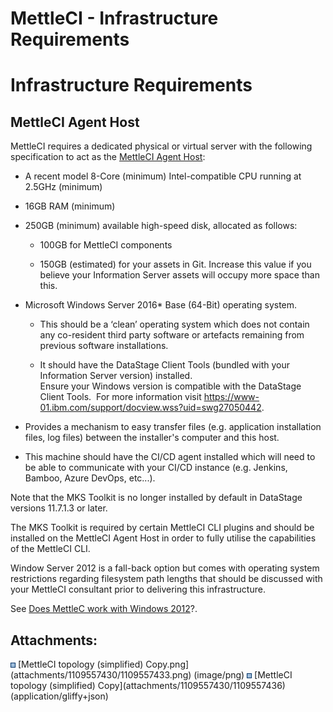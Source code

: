 # MettleCI - Infrastructure Requirements

# Infrastructure Requirements

## MettleCI Agent Host

MettleCI requires a dedicated physical or virtual server with the
following specification to act as
the <a href="The_Mettle_Agent_Host" data-linked-resource-id="2327019539"
data-linked-resource-version="4"
data-linked-resource-type="page">MettleCI Agent Host</a>:

-   A recent model 8-Core (minimum) Intel-compatible CPU running at
    2.5GHz (minimum)

-   16GB RAM (minimum)

-   250GB (minimum) available high-speed disk, allocated as follows:

    -   100GB for MettleCI components

    -   150GB (estimated) for your assets in Git. Increase this value if
        you believe your Information Server assets will occupy more
        space than this.

-   Microsoft Windows Server 2016\* Base (64-Bit) operating system.

    -   This should be a ‘clean’ operating system which does not contain
        any co-resident third party software or artefacts remaining from
        previous software installations.

    -   It should have the DataStage Client Tools (bundled with your
        Information Server version) installed.  
        Ensure your Windows version is compatible with the DataStage
        Client Tools.  For more information
        visit <a href="https://www-01.ibm.com/support/docview.wss?uid=swg27050442"
        rel="nofollow">https://www-01.ibm.com/support/docview.wss?uid=swg27050442</a>.

-   Provides a mechanism to easy transfer files (e.g. application
    installation files, log files) between the installer's computer and
    this host.

-   This machine should have the CI/CD agent installed which will need
    to be able to communicate with your CI/CD instance (e.g. Jenkins,
    Bamboo, Azure DevOps, etc...).

Note that the MKS Toolkit is no longer installed by default in DataStage
versions 11.7.1.3 or later.

The MKS Toolkit is required by certain MettleCI CLI plugins and should
be installed on the MettleCI Agent Host in order to fully utilise the
capabilities of the MettleCI CLI.

Window Server 2012 is a fall-back option but comes with operating system
restrictions regarding filesystem path lengths that should be discussed
with your MettleCI consultant prior to delivering this infrastructure.

See <a
href="https://datamigrators.atlassian.net/wiki/spaces/MCIDOC/pages/2220818445"
data-linked-resource-id="2220818445" data-linked-resource-version="1"
data-linked-resource-type="page">Does MettleC work with Windows 2012</a>?.

  

## Attachments:

<img src="images/icons/bullet_blue.gif" width="8" height="8" />
[MettleCI topology (simplified)
Copy.png](attachments/1109557430/1109557433.png) (image/png)  
<img src="images/icons/bullet_blue.gif" width="8" height="8" />
[MettleCI topology (simplified) Copy](attachments/1109557430/1109557436)
(application/gliffy+json)  
